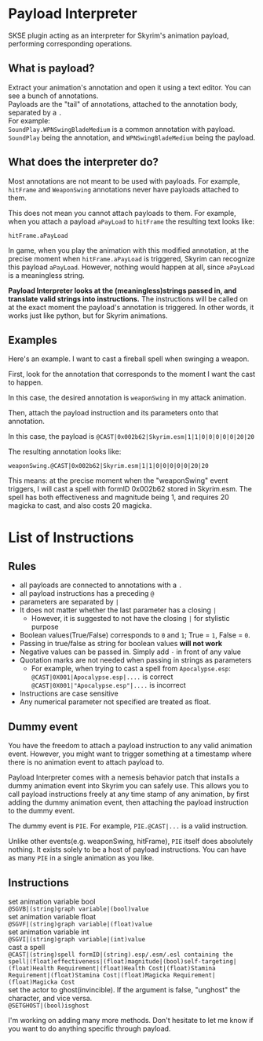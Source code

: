 # Payload Interpreter
SKSE plugin acting as an interpreter for Skyrim's animation payload, performing corresponding operations.

## What is payload?
Extract your animation's annotation and open it using a text editor. You can see a bunch of annotations.<br/>
Payloads are the "tail" of annotations, attached to the annotation body, separated by a `.`<br/>
For example: <br/>
`SoundPlay.WPNSwingBladeMedium` is a common annotation with payload. <br/>
`SoundPlay` being the annotation, and `WPNSwingBladeMedium` being the payload. <br/>

## What does the interpreter do?
Most annotations are not meant to be used with payloads. For example, `hitFrame` and `WeaponSwing` annotations never have payloads attached to them. <br/>

This does not mean you cannot attach payloads to them. For example, when you attach a payload `aPayLoad` to `hitFrame` the resulting text looks like: <br/>

`hitFrame.aPayLoad`

In game, when you play the animation with this modified annotation, at the precise moment when `hitFrame.aPayLoad` is triggered, Skyrim can recognize this payload `aPayLoad`. However, nothing would happen at all, since `aPayLoad` is a meaningless string. 

**Payload Interpreter looks at the (meaningless)strings passed in, and translate valid strings into instructions.** The instructions will be called on at the exact moment the payload's annotation is triggered. In other words, it works just like python, but for Skyrim animations. <br/>

## Examples
Here's an example. I want to cast a fireball spell when swinging a weapon. <br/>

First, look for the annotation that corresponds to the moment I want the cast to happen. <br/>

In this case, the desired annotation is `weaponSwing` in my attack animation. <br/>

Then, attach the payload instruction and its parameters onto that annotation. <br/>

In this case, the payload is `@CAST|0x002b62|Skyrim.esm|1|1|0|0|0|0|0|20|20` <br/>

The resulting annotation looks like: <br/>

`weaponSwing.@CAST|0x002b62|Skyrim.esm|1|1|0|0|0|0|0|20|20` <br/>

This means: at the precise moment when the "weaponSwing" event triggers, I will cast a spell with formID 0x002b62 stored in Skyrim.esm. The spell has both effectiveness and magnitude being 1, and requires 20 magicka to cast, and also costs 20 magicka.

# List of Instructions
## Rules
- all payloads are connected to annotations with a `.`
- all payload instructions has a preceding `@`
- parameters are separated by `|`
- It does not matter whether the last parameter has a closing `|`
  - However, it is suggested to not have the closing `|` for stylistic purpose
- Boolean values(True/False) corresponds to `0` and `1`; True = `1`, False = `0`. 
- Passing in true/false as string for boolean values **will not work**
- Negative values can be passed in. Simply add `-` in front of any value
- Quotation marks are not needed when passing in strings as parameters
  - For example, when trying to cast a spell from `Apocalypse.esp`: <br/>
   `@CAST|0X001|Apocalypse.esp|....` is correct <br/>
   `@CAST|0X001|"Apocalypse.esp"|....` is incorrect <br/>
- Instructions are case sensitive
- Any numerical parameter not specified are treated as float.


## Dummy event
You have the freedom to attach a payload instruction to any valid animation event. However, you might want to trigger something at a timestamp where there is no animation event to attach payload to. <br/>

Payload Interpreter comes with a nemesis behavior patch that installs a dummy animation event into Skyrim you can safely use. This allows you to call payload instructions freely at any time stamp of any animation, by first adding the dummy animation event, then attaching the payload instruction to the dummy event.

The dummy event is `PIE`. For example, `PIE.@CAST|...` is a valid instruction.

Unlike other events(e.g. weaponSwing, hitFrame), `PIE` itself does absolutely nothing. It exists solely to be a host of payload instructions. You can have as many `PIE` in a single animation as you like.

## Instructions
set animation variable bool<br/>
`@SGVB|(string)graph variable|(bool)value`<br/>
set animation variable float<br/>
`@SGVF|(string)graph variable|(float)value`<br/>
set animation variable int<br/>
`@SGVI|(string)graph variable|(int)value `<br/>
cast a spell<br/>
`@CAST|(string)spell formID|(string).esp/.esm/.esl containing the spell|(float)effectiveness|(float)magnitude|(bool)self-targeting|(float)Health Requirement|(float)Health Cost|(float)Stamina Requirement|(float)Stamina Cost|(float)Magicka Requirement|(float)Magicka Cost`<br/>
set the actor to ghost(invincible). If the argument is false, "unghost" the character, and vice versa. <br/>
`@SETGHOST|(bool)isghost`<br/>

I'm working on adding many more methods. Don't hesitate to let me know if you want to do anything specific through payload.

